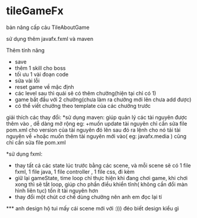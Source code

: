 # tileGameFx
bản nâng cấp cảu TileAboutGame

sử dụng thêm javafx.fxml và maven

Thêm tính năng
+ save
+ thêm 1 skill cho boss
+ tối ưu 1 vài đoạn code
+ sửa vài lỗi
+ reset game về mậc định
+ các level sau thì quái sẽ có thêm chưởng(hiện tại chỉ có 1)
+ game bắt đầu với 2 chưởng(chưa làm ra chưởng mới lên chưa add được)
+ có thể viết chưởng theo template của các chưởng trước


giải thích các thay đổi:
*sử dụng maven: giúp quản lý các tài nguyên được thêm vào , dễ dàng mở rộng 
eg: 
+muốn update tài nguyên chỉ cần sửa file pom.xml cho version của tài nguyên đó lên sau đó ra lệnh cho nó tải tài nguyên về
+hoặc muốn thêm tài nguyên mới vào( eg: javafx.media ) cũng chỉ cần sửa file pom.xml

*sử dụng fxml:
+ thay tất cả các state lúc trước bằng các scene, và mỗi scene sẽ có 1 file fxml, 1 file java, 1 file controller , 1 file css, đi kèm
+ giữ lại gameState, time loop chỉ thực hiện khi đang chơi game, khi chơi xong thì sẽ tắt loop, giúp cho phần điều khiển tĩnh( không cần đổi màn hình liên tục) tốn ít tài nguyên hơn 
+ thay đổi một chút cơ chế dùng chưởng nên anh em đọc lại tí


*** anh design hộ tui mấy cái scene mới với :))) đéo biết design kiểu gì
